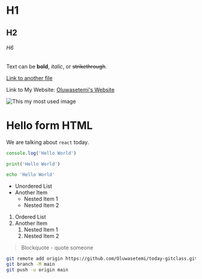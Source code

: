 # H1
## H2

###### H6

Text can be **bold**, _italic_, or ~~strikethrough~~.

[Link to another file](./another-file.md)

Link to My Website: [Oluwasetemi's Website](https://oluwasetemi.github.io/)

![This my most used image](https://res.cloudinary.com/drnqdd87d/image/upload/v1730477477/headshot/file.png)

<h1>Hello form HTML</h1>

We are talking about `react` today.


```js
console.log('Hello World')
```

```py
print('Hello World')
```

```sh
echo 'Hello World'
```

- Unordered List
- Another Item
  - Nested Item 1
  - Nested Item 2


1. Ordered List
2. Another Item
    1. Nested Item 1
    2. Nested Item 2


> Blockquote - quote someone


```sh
git remote add origin https://github.com/Oluwasetemi/today-gitclass.git
git branch -M main
git push -u origin main
```

